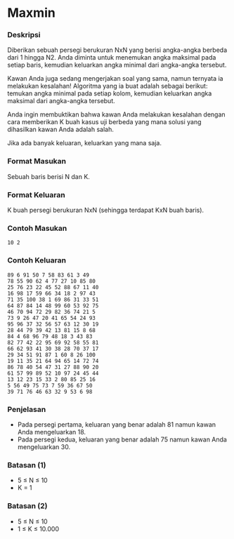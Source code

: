# Maxmin

### Deskripsi

Diberikan sebuah persegi berukuran NxN yang berisi angka-angka berbeda dari 1 hingga N2. Anda diminta untuk menemukan angka maksimal pada setiap baris, kemudian keluarkan angka minimal dari angka-angka tersebut.

Kawan Anda juga sedang mengerjakan soal yang sama, namun ternyata ia melakukan kesalahan! Algoritma yang ia buat adalah sebagai berikut: temukan angka minimal pada setiap kolom, kemudian keluarkan angka maksimal dari angka-angka tersebut.

Anda ingin membuktikan bahwa kawan Anda melakukan kesalahan dengan cara memberikan K buah kasus uji berbeda yang mana solusi yang dihasilkan kawan Anda adalah salah.

Jika ada banyak keluaran, keluarkan yang mana saja.

### Format Masukan

Sebuah baris berisi N dan K.

### Format Keluaran

K buah persegi berukuran NxN (sehingga terdapat KxN buah baris).

### Contoh Masukan

```
10 2
```

### Contoh Keluaran

```
89 6 91 50 7 58 83 61 3 49
78 55 90 62 4 77 27 10 85 80
25 76 23 22 45 52 88 67 11 40
16 98 17 59 66 34 18 2 97 43
71 35 100 38 1 69 86 31 33 51
64 87 84 14 48 99 60 53 92 75
46 70 94 72 29 82 36 74 21 5
73 9 26 47 20 41 65 54 24 93
95 96 37 32 56 57 63 12 30 19
28 44 79 39 42 13 81 15 8 68
84 4 68 96 79 48 18 3 43 83
82 77 42 22 95 69 92 58 55 81
66 62 93 41 30 38 28 70 37 17
29 34 51 91 87 1 60 8 26 100
19 11 35 21 64 94 65 14 72 74
86 78 40 54 47 31 27 88 90 20
61 57 99 89 52 10 97 24 45 44
13 12 23 15 33 2 80 85 25 16
5 56 49 75 73 7 59 36 67 50
39 71 76 46 63 32 9 53 6 98
```

### Penjelasan

+ Pada persegi pertama, keluaran yang benar adalah 81 namun kawan Anda mengeluarkan 18.
+ Pada persegi kedua, keluaran yang benar adalah 75 namun kawan Anda mengeluarkan 30.

### Batasan (1)

+ 5 ≤ N ≤ 10
+ K = 1

### Batasan (2)

+ 5 ≤ N ≤ 10
+ 1 ≤ K ≤ 10.000